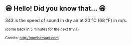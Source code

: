 ## 😄 Hello! Did you know that... 😄
343 is the speed of sound in dry air at 20 °C (68 °F) in m/s.

<sup>(come back in 5 minutes for the next trivia)</sup>


<sup>Credits: http://numbersapi.com</sup>
